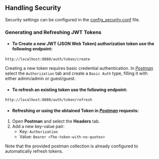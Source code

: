 ## Handling Security

Security settings can be configured in the [config_security.conf](../kcrud-core/src/main/resources/config/config_security.conf) file.

### Generating and Refreshing JWT Tokens

- #### To Create a new JWT (JSON Web Token) authorization token use the following endpoint:

```
http://localhost:8080/auth/token/create
```

Creating a new token requires basic credential authentication. In *[Postman](https://www.postman.com/)* select the `Authorization` tab
and create a `Basic Auth` type, filling it with either admin/admin or guest/guest.

- #### To refresh an existing token use the following endpoint:

```
http://localhost:8080/auth/token/refresh
```

- #### Refreshing or using the obtained Token in *[Postman](https://www.postman.com/)* requests:

1. Open **Postman** and select the **Headers** tab.
2. Add a new key-value pair:
    - Key: `Authorization`
    - Value: `Bearer <The-token-with-no-quotes>`

Note that the provided postman collection is already configured to automatically refresh tokens.

